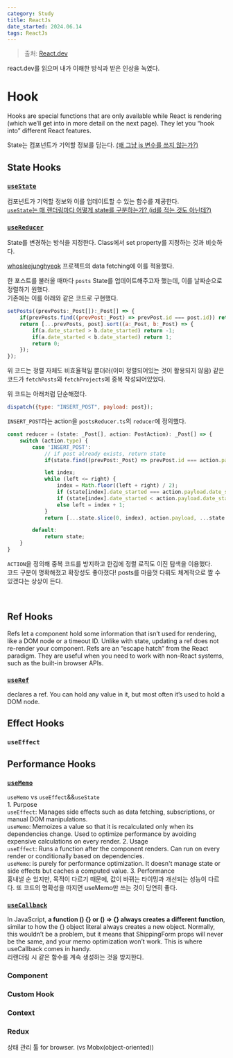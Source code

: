 ```yaml
---
category: Study
title: ReactJs
date_started: 2024.06.14
tags: ReactJs
---
```

> 출처: [React.dev](https://react.dev/)

react.dev를 읽으며 내가 이해한 방식과 받은 인상을 녹였다.  

# Hook
Hooks are special functions that are only available while React is rendering (which we’ll get into in more detail on the next page). They let you “hook into” different React features.  

State는 컴포넌트가 기억할 정보를 담는다.
[(왜 그냥 js 변수를 쓰지 않는가?)](https://react.dev/learn/state-a-components-memory#when-a-regular-variable-isnt-enough)  

## State Hooks

### [`useState`](https://react.dev/reference/react/useState)

컴포넌트가 기억할 정보와 이를 업데이트할 수 있는 함수를 제공한다.  
[`useState`는 매 랜더링마다 어떻게 state를 구분하는가? (id를 적는 것도 아닌데?)](https://react.dev/learn/state-a-components-memory#how-does-react-know-which-state-to-return)  


### [`useReducer`](https://react.dev/reference/react/useReducer)  
State를 변경하는 방식을 지정한다. Class에서 set property를 지정하는 것과 비슷하다.  

[whosleejunghyeok](https://wndgur2.github.io/) 프로젝트의 data fetching에 이를 적용했다.  

한 포스트를 불러올 때마다 `posts` State를 업데이트해주고자 했는데, 이를 날짜순으로 정렬하기 원했다.  
기존에는 이를 아래와 같은 코드로 구현했다.  
``` jsx  
setPosts((prevPosts:_Post[]):_Post[] => {
    if(prevPosts.find((prevPost:_Post) => prevPost.id === post.id)) return prevPosts;
    return [...prevPosts, post].sort((a:_Post, b:_Post) => {
        if(a.date_started > b.date_started) return -1;
        if(a.date_started < b.date_started) return 1;
        return 0;
    });
});
```  
위 코드는 정렬 자체도 비효율적일 뿐더러(이미 정렬되어있는 것이 활용되지 않음) 같은 코드가 `fetchPosts`와 `fetchProjects`에 중복 작성되어있었다.  

위 코드는 아래처럼 단순해졌다.  
```jsx
dispatch({type: "INSERT_POST", payload: post});
```

`INSERT_POST`라는 action을 `postsReducer.ts`의 `reducer`에 정의했다.  
```ts  
const reducer = (state: _Post[], action: PostAction): _Post[] => {
    switch (action.type) {
        case 'INSERT_POST':
            // if post already exists, return state
            if(state.find((prevPost:_Post) => prevPost.id === action.payload.id)) return state;

            let index;
            while (left <= right) {
                index = Math.floor((left + right) / 2);
                if (state[index].date_started === action.payload.date_started) break;
                if (state[index].date_started < action.payload.date_started) right = index - 1;
                else left = index + 1;
            }
            return [...state.slice(0, index), action.payload, ...state.slice(index)];

        default:
            return state;
    }
}
```  
`ACTION`을 정의해 중복 코드를 방지하고 한김에 정렬 로직도 이진 탐색을 이용했다.  
코드 구분이 명확해졌고 확장성도 좋아졌다! posts를 마음껏 다뤄도 체계적으로 짤 수 있겠다는 상상이 든다.  

<br/>

## Ref Hooks
Refs let a component hold some information that isn’t used for rendering, like a DOM node or a timeout ID. Unlike with state, updating a ref does not re-render your component. Refs are an “escape hatch” from the React paradigm. They are useful when you need to work with non-React systems, such as the built-in browser APIs.  


### [`useRef`](https://react.dev/reference/react/useRef)  

declares a ref. You can hold any value in it, but most often it’s used to hold a DOM node.  


## Effect Hooks

###  `useEffect`

## Performance Hooks 

###  [`useMemo`](https://react.dev/reference/react/useMemo)  
`useMemo` vs `useEffect`&&`useState`  
    1. Purpose  
    `useEffect`: Manages side effects such as data fetching, subscriptions, or manual DOM manipulations.  
    `useMemo`: Memoizes a value so that it is recalculated only when its dependencies change. Used to optimize performance by avoiding expensive calculations on every render.
    2. Usage  
    `useEffect`: Runs a function after the component renders. Can run on every render or conditionally based on dependencies.  
    `useMemo`: is purely for performance optimization. It doesn't manage state or side effects but caches a computed value.
    3. Performance  
    흉내낼 순 있지만, 목적이 다르기 때문에, 값이 바뀌는 타이밍과 개선되는 성능이 다르다. 또 코드의 명확성을 따지면 useMemo만 쓰는 것이 당연히 좋다.

###  [`useCallback`](https://react.dev/reference/react/useCallback)  
In JavaScript, **a function () {} or () => {} always creates a different function**, similar to how the {} object literal always creates a new object. Normally, this wouldn’t be a problem, but it means that ShippingForm props will never be the same, and your memo optimization won’t work. This is where useCallback comes in handy.  
리랜더링 시 같은 함수를 계속 생성하는 것을 방지한다.  

###  Component
###  Custom Hook
###  Context

### Redux
상태 관리 툴 for browser. (vs Mobx(object-oriented))